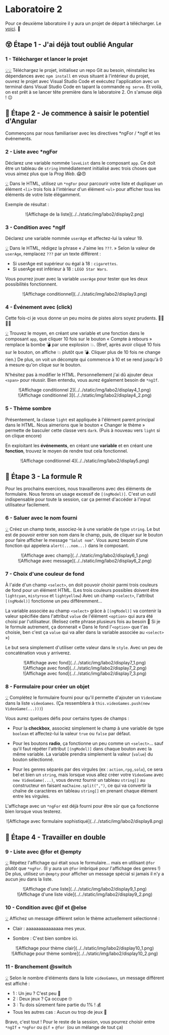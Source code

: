 # Laboratoire 2

Pour ce deuxième laboratoire il y aura un projet de départ à télécharger. Le [voici](../../static/files/labo2.zip). 🎁

## 😵 Étape 1 - J'ai déjà tout oublié Angular

### **1 -** Télécharger et lancer le projet

[💡](/cours/rencontre1.1#-node_modules)[💡](/cours/rencontre1.1#-ouvrir-et-exécuter-un-projet-angular) Téléchargez le projet, initialisez un repo Git au besoin, réinstallez les dépendances avec `npm install` 
en vous situant à l'intérieur du projet, ouvrez le projet avec Visual Studio Code et exécutez l'application
avec un terminal dans Visual Studio Code en tapant la commande `ng serve`. Et voilà, on est prêt à se lancer
tête première dans le laboratoire 2. On s'amuse déjà ! 😐

## 👄 Étape 2 - Je commence à saisir le potentiel d'Angular

Commençons par nous familiariser avec les directives *ngFor / *ngIf et les événements.

### **2 -** Liste avec *ngFor

Déclarez une variable nommée `loveList` dans le composant `app`. Ce doit être un tableau de `string` 
immédiatement initialisé avec trois choses que vous aimez plus que la _Prog Web_. 😱😍

[💡](/cours/rencontre1.2#-boucles-ngfor) Dans le HTML, utilisez un `*ngFor` pour parcourir votre liste et dupliquer un élément `<li>` trois
fois à l'intérieur d'un élément `<ul>` pour afficher tous les éléments de votre liste élégamment.

Exemple de résultat :

<center>![Affichage de la liste](../../static/img/labo2/display2.png)</center>

### **3 -** Condition avec *ngIf

Déclarez une variable nommée `userAge` et affectez-lui la valeur 19.

[💡](/cours/rencontre1.2#-conditions-ngif) Dans le HTML, rédigez la phrase « J'aime les `???`. » Selon la valeur de `userAge`,
remplacez `???` par un texte différent :

* Si userAge est supérieur ou égal à 18 : `cigarettes`.
* Si userAge est inférieur à 18 : `LEGO Star Wars`.

Vous pourrez jouer avec la variable `userAge` pour tester que les deux possibilités fonctionnent.

<center>![Affichage conditionnel](../../static/img/labo2/display3.png)</center>

### **4 -** Événement avec (click)

Cette fois-ci je vous donne un peu moins de pistes alors soyez prudents. 👷‍♂️👷‍♀️

[💡](/cours/rencontre1.2#-événements) Trouvez le moyen, en créant une variable et une fonction dans le composant `app`,
que cliquer 10 fois sur le bouton « Compte à rebours » remplace la bombe 💣 par
une explosion 💥. (Bref, après avoir cliqué 10 fois sur le bouton, on affiche
💥 plutôt que 💣. Cliquer plus de 10 fois ne change rien.) De plus, on voit un
décompte qui commence à 10 et se rend jusqu'à 0 à mesure qu'on clique sur le bouton.

N'hésitez pas à modifier le HTML. Personnellement j'ai dû ajouter deux `<span>` pour réussir.
Bien entendu, vous aurez également besoin de `*ngIf`.

<center>![Affichage conditionnel 2](../../static/img/labo2/display4_1.png)</center>
<center>![Affichage conditionnel 3](../../static/img/labo2/display4_2.png)</center>

### **5 -** Thème sombre

Présentement, la classe `light` est appliquée à l'élément parent principal dans le HTML.
Nous aimerions que le bouton « Changer le thème » permette de basculer cette classe vers
`dark`. (Puis à nouveau vers `light` si on clique encore)

En exploitant les **événements**, en créant une **variable** et en créant une **fonction**, trouvez le
moyen de rendre tout cela fonctionnel.

<center>![Affichage conditionnel 4](../../static/img/labo2/display5.png)</center>

## 🧾 Étape 3 - La formule R

Pour les prochains exercices, nous travaillerons avec des éléments de formulaire. Nous ferons
un usage excessif de `[(ngModel)]`. C'est un outil indispensable pour toute la session, car ça
permet d'accéder à l'input utilisateur facilement.

### **6 -** Saluer avec le nom fourni

[💡](/cours/rencontre1.2#-formulaires) Créez un champ texte, associez-le à une variable de type `string`. Le but est de pouvoir
entrer son nom dans le champ, puis, de cliquer sur le bouton pour faire afficher le 
message `"Salut nom"`. Vous aurez besoin d'une fonction qui appelera `alert(...nom...)`
dans le composant.

<center>![Affichage avec champ](../../static/img/labo2/display6_1.png)</center>
<center>![Affichage avec message](../../static/img/labo2/display6_2.png)</center>

### **7 -** Choix d'une couleur de fond

À l'aide d'un champ `<select>`, on doit pouvoir choisir parmi trois couleurs de fond pour
un élément HTML. (Les trois couleurs possibles doivent être `lightcyan`, `mistyrose` et
`lightyellow`) Avec un champ `<select>`, l'attribut `[(ngModel)]` fonctionne un peu différemment...

La variable associée au champ `<select>` grâce à `[(ngModel)]` va contenir la valeur spécifiée
dans l'attribut `value` de l'élément `<option>` qui aura été choisi par l'utilisateur. (Relisez cette
phrase plusieurs fois au besoin 😬 Si je le formule autrement, ça donnerait « Dans le fond l'`<option>`
que t'as choisie, ben c'est ça `value` qui va aller dans la variable associée au `<select>` »)

Le but sera simplement d'utiliser cette valeur dans le `style`. Avec un peu de concaténation vous
y arriverez.

<center>![Affichage avec fond](../../static/img/labo2/display7_1.png)</center>
<center>![Affichage avec fond](../../static/img/labo2/display7_2.png)</center>
<center>![Affichage avec fond](../../static/img/labo2/display7_3.png)</center>

### **8 -** Formulaire pour créer un objet

[💡](/cours/rencontre1.2#exemple-de-formulaire-plus-sophistiqué) Complétez le formulaire fourni pour qu'il permette d'ajouter un `VideoGame` dans la liste
`videoGames`. (Ça ressemblera à `this.videoGames.push(new VideoGame(...)))`)

Vous aurez quelques défis pour certains types de champs :

* Pour la **checkbox**, associez simplement le champ à une variable de type `boolean` et 
affectez-lui la valeur `true` ou `false` par défaut.

* Pour les boutons **radio**, ça fonctionne un peu comme un `<select>`... sauf qu'il faut
répéter l'attribut `[(ngModel)]` dans chaque bouton avec la même variable. La variable prendra
simplement la valeur (`value`) du bouton sélectionné.

* Pour les genres séparés par des virgules (ex : `action,rpg,solo`), ce sera bel et bien
un `string`, mais lorsque vous allez créer votre `VideoGame` avec `new VideoGame(...)`,
vous devrez fournir un tableau `string[]` au constructeur en faisant `maChaine.split(",")`,
ce qui va convertir la chaîne de caractères en tableau `string[]` en prenant chaque élément
entre les virgules.

L'affichage avec un `*ngFor` est déjà fourni pour être sûr que ça fonctionne bien lorsque
vous testerez.

<center>![Affichage avec formulaire sophistiqué](../../static/img/labo2/display8.png)</center>

## 🔀 Étape 4 - Travailler en double

### **9 -** Liste avec @for et @empty

[💡](/cours/rencontre1.2#-for) Répétez l'affichage qui était sous le formulaire... mais en utilisant `@for` plutôt que
`*ngFor`. (Il y aura un `@for` imbriqué pour l'affichage des genres !) De plus, utilisez
un `@empty` pour afficher un message spécial si jamais il n'y a aucun jeu dans la liste.

<center>![Affichage d'une liste](../../static/img/labo2/display9_1.png)</center>
<center>![Affichage d'une liste vide](../../static/img/labo2/display9_2.png)</center>

### **10 -** Condition avec @if et @else

[💡](/cours/rencontre1.2#-if) Affichez un message différent selon le thème actuellement sélectionné :

* Clair : aaaaaaaaaaaaaaa mes yeux.

* Sombre : C'est bien sombre ici.

<center>![Affichage pour thème clair](../../static/img/labo2/display10_1.png)</center>
<center>![Affichage pour thème sombre](../../static/img/labo2/display10_2.png)</center>

### **11 -** Branchement @switch

[💡](/cours/rencontre1.2#-switch) Selon le nombre d'éléments dans la liste `videoGames`, un message différent est affiché :

* 1 : Un jeu ? C'est peu 🤏
* 2 : Deux jeux ? Ça occupe 🙄
* 3 : Tu dois sûrement faire partie du 1% ! 💰
* Tous les autres cas : Aucun ou trop de jeux 🤔

Bravo, c'est tout ! Pour le reste de la session, vous pourrez choisir entre `*ngIf` + `*ngFor` ou `@if` + `@for` 
(ou un mélange de tout ça) 